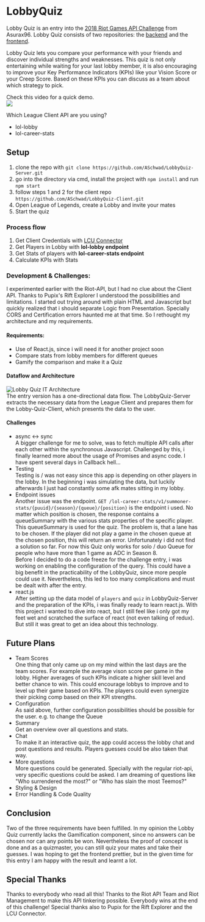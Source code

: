 # LobbyQuiz

Lobby Quiz is an entry into the [2018 Riot Games API Challenge](https://www.riotgames.com/en/DevRel/the-riot-games-api-challenge-2018) from Asurax96. Lobby Quiz consists of two repositories: the [backend](https://github.com/ASchwad/LobbyQuiz-Server) and the [frontend](https://github.com/ASchwad/LobbyQuiz-Client).  

Lobby Quiz lets you compare your performance with your friends and discover individual strengths and weaknesses. This quiz is not only 
entertaining while waiting for your last lobby member, it is also encouraging to improve your Key Performance Indicators (KPIs) like 
your Vision Score or your Creep Score. Based on these KPIs you can discuss as a team about which strategy to pick.

Check this video for a quick demo.   
[![](https://res.cloudinary.com/docguta73/image/upload/v1548291972/video_shot_dkv8gb.png)](https://youtu.be/QaXd3-j3tyM)


Which League Client API are you using?
* lol-lobby 
* lol-career-stats


## Setup
1. clone the repo with `git clone https://github.com/ASchwad/LobbyQuiz-Server.git`
2. go into the directory via cmd, install the project with `npm install` and run `npm start`
3. follow steps 1 and 2 for the client repo `https://github.com/ASchwad/LobbyQuiz-Client.git`
4. Open League of Legends, create a Lobby and invite your mates
5. Start the quiz

### Process flow
1. Get Client Credentials with [LCU Connector](https://github.com/Pupix/lcu-connector)
2. Get Players in Lobby with **lol-lobby endpoint**
3. Get Stats of players with **lol-career-stats endpoint**
4. Calculate KPIs with Stats

### Development & Challenges:
I experimented earlier with the Riot-API, but I had no clue about the Client API. Thanks to Pupix's Rift Explorer I understood the 
possibilities and limitations. I started out trying around with plain HTML and Javascript but quickly realized that i should separate Logic from Presentation.
Specially CORS and Certification errors haunted me at that time. So I rethought my architecture and my requirements.

#### Requirements:
* Use of React.js, since i will need it for another project soon
* Compare stats from lobby members for different queues
* Gamify the comparison and make it a Quiz

#### Dataflow and Architecture
![Lobby Quiz IT Architecture](https://res.cloudinary.com/docguta73/image/upload/v1548284815/Lobby_Quiz_Dataflow_bex6ea.png)   
The entry version has a one-directional data flow. The LobbyQuiz-Server extracts the necessary data from the League Client and prepares them for the Lobby-Quiz-Client,
which presents the data to the user.

#### Challenges
* async <-> sync   
A bigger challenge for me to solve, was to fetch multiple API calls after each other within the synchronous Javascript. Challenged by this,
i finally learned more about the usage of Promises and async code. I have spent several days in Callback hell... 
* Testing    
Testing is / was not easy since this app is depending
on other players in the lobby. In the beginning i was simulating the data, but luckily afterwards I just had constantly some afk mates sitting in my lobby.
* Endpoint issues   
Another issue was the endpoint. `GET /lol-career-stats/v1/summoner-stats/{puuid}/{season}/{queue}/{position}` is the endpoint i used.
No matter which position is chosen, the response contains a queueSummary with the various stats properties of the specific player. This queueSummary is 
used for the quiz. The problem is, that a lane has to be chosen. If the player did not play a game in the chosen queue at the chosen position, this will return an error.
Unfortunately i did not find a solution so far. For now this Quiz only works for solo / duo Queue for people who have more than 1 game as ADC in Season 8.     
Before I decided to do a code freeze for the challenge entry, i was working on enabling the configuration of the query. This could have a big benefit in the
practicability of the LobbyQuiz, since more people could use it. Nevertheless, this led to too many complications and must be dealt with after the entry.
* react.js   
After setting up the data model of `players` and `quiz` in LobbyQuiz-Server and the preparation of the KPIs, i was finally ready to learn react.js.
With this project i wanted to dive into react, but I still feel like i only got my feet wet and scratched the surface of react (not even talking of redux).
But still it was great to get an idea about this technology. 


## Future Plans
* Team Scores  
One thing that only came up on my mind within the last days are the team scores. For example the average vison score per game in the lobby.
Higher averages of such KPIs indicate a higher skill level and better chance to win. This could encourage lobbys to improve and to level up their game based on KPIs.
The players could even synergize their picking comp based on their KPI strengths.
* Configuration  
As said above, further configuration possibilities should be possible for the user. e.g. to change the Queue
* Summary  
Get an overview over all questions and stats. 
* Chat  
To make it an interactive quiz, the app could access the lobby chat and post questions and results. Players guesses could be also taken that way.
* More questions  
More questions could be generated. Specially with the regular riot-api, very specific questions could be asked. I am dreaming of 
questions like "Who surrendered the most?" or "Who has slain the most Teemos?"
* Styling & Design  
* Error Handling & Code Quality  

## Conclusion
Two of the three requirements have been fulfilled. In my opinion the Lobby Quiz currently lacks the Gamification component, since no answers can be chosen 
nor can any points be won. Nevertheless the proof of concept is done and as a quizmaster, you can still quiz your mates and take their guesses.
I was hoping to get the frontend prettier, but in the given time for this entry I am happy with the result and learnt a lot. 

## Special Thanks
Thanks to everybody who read all this! Thanks to the Riot API Team and Riot Management to make this API tinkering possible. Everybody wins at the end of this challenge! Special thanks also to Pupix for the Rift Explorer and the LCU Connector.
